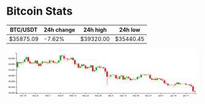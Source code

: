 # Bitcoin Stats

BTC/USDT|24h change|24h high|24h low|
|---|---|---|---|
|$35875.09|-7.62%|$39320.00|$35440.45|

<img src="./chart.svg">
